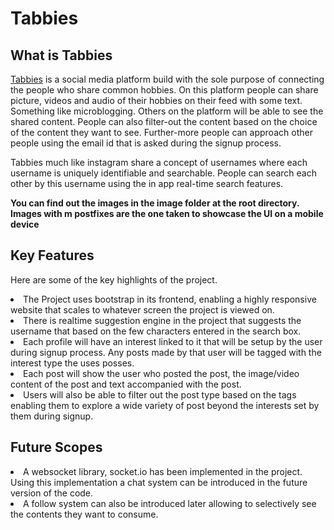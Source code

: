 # Tabbies

## What is Tabbies

[Tabbies](https://tabbies.herokuapp.com) is a social media platform build with the sole purpose of connecting the people who share common hobbies. On this platform people can share picture, videos and audio of their hobbies on their feed with some text. Something like microblogging. Others on the platform will be able to see the shared content. People can also filter-out the content based on the choice of the content they want to see. Further-more people can approach other people using the email id that is asked during the signup process.<br>

Tabbies much like instagram share a concept of usernames where each username is uniquely identifiable and searchable. People can search each other by this username using the in app real-time search features.

  

**You can find out the images in the image folder at the root directory. Images with m postfixes are the one taken to showcase the UI on a mobile device**

  

## Key Features

Here are some of the key highlights of the project.

<li> The Project uses bootstrap in its frontend, enabling a highly responsive website that scales to whatever screen the project is viewed on.

<li> There is realtime suggestion engine in the project that suggests the username that based on the few characters entered in the search box.

<li> Each profile will have an interest linked to it that will be setup by the user during signup process. Any posts made by that user will be tagged with the interest type the uses posses.

<li> Each post will show the user who posted the post, the image/video content of the post and text accompanied with the post.

<li> Users will also be able to filter out the post type based on the tags enabling them to explore a wide variety of post beyond the interests set by them during signup.

  

## Future Scopes

<li> A websocket library, socket.io has been implemented in the project. Using this implementation a chat system can be introduced in the future version of the code.

<li> A follow system can also be introduced later allowing to selectively see the contents they want to consume.